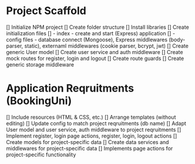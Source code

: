 # Project Scaffold

[] Initialize NPM project
[] Create folder structure
[] Install libraries
[] Create initialization files
[] - index - create and start (Express) application
[] - config files - database connect (Mongoose), Express middlewares (body-parser, static),
externaml middlewares (cookie parser, bcrypt, jwt)
[] Create generic User model
[] Create user service and auth middleware
[] Create mock routes for register, login and logout
[] Create route guards
[] Create generic storage middleware

# Application Reqruitments (BookingUni)
[] Include resources (HTML & CSS, etc.)
[] Arrange templates (without editing)
[] Update config to match project reqruitments (db name)
[] Adapt User model and user service, auth middleware to project reqruitments
[] Implement register, login page actions, register, login, logout actions
[] Create models for project-specific data
[] Create data services and middlewares for project-specific data
[] Implements page actions for project-specific functionality